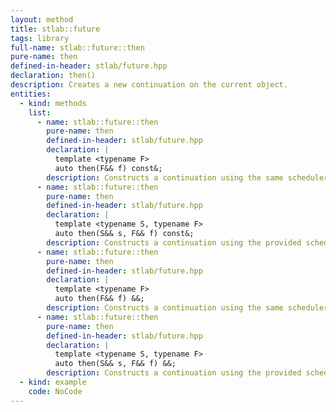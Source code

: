 ```yaml
---
layout: method
title: stlab::future
tags: library
full-name: stlab::future::then
pure-name: then
defined-in-header: stlab/future.hpp 
declaration: then()
description: Creates a new continuation on the current object.
entities:
  - kind: methods
    list:
      - name: stlab::future::then
        pure-name: then
        defined-in-header: stlab/future.hpp 
        declaration: |
          template <typename F> 
          auto then(F&& f) const&;
        description: Constructs a continuation using the same scheduler as this.
      - name: stlab::future::then
        pure-name: then
        defined-in-header: stlab/future.hpp 
        declaration: |
          template <typename S, typename F> 
          auto then(S&& s, F&& f) const&;
        description: Constructs a continuation using the provided scheduler.
      - name: stlab::future::then
        pure-name: then
        defined-in-header: stlab/future.hpp 
        declaration: |
          template <typename F>
          auto then(F&& f) &&;
        description: Constructs a continuation using the same scheduler as this.
      - name: stlab::future::then
        pure-name: then
        defined-in-header: stlab/future.hpp 
        declaration: |
          template <typename S, typename F>
          auto then(S&& s, F&& f) &&;
        description: Constructs a continuation using the provided scheduler.
  - kind: example
    code: NoCode
---
```

